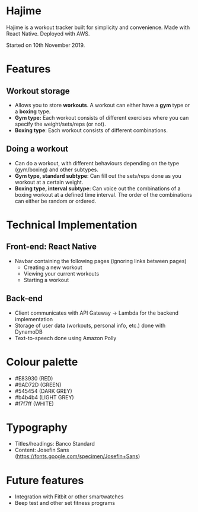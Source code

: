 # Hajime
Hajime is a workout tracker built for simplicity and convenience. Made with React Native. Deployed with AWS.

Started on 10th November 2019.

# Features
## Workout storage
- Allows you to store **workouts**. A workout can either have a **gym** type or a **boxing** type.
- **Gym type:** Each workout consists of different exercises where you can specify the weight/sets/reps (or not).
- **Boxing type**: Each workout consists of different combinations.

## Doing a workout
- Can do a workout, with different behaviours depending on the type (gym/boxing) and other subtypes.
- **Gym type, standard subtype**: Can fill out the sets/reps done as you workout at a certain weight.
- **Boxing type, interval subtype**: Can voice out the combinations of a boxing workout at a defined time interval. The order of the combinations can either be random or ordered.

# Technical Implementation
## Front-end: React Native
- Navbar containing the following pages (ignoring links between pages)
  - Creating a new workout
  - Viewing your current workouts
  - Starting a workout 
  

## Back-end
- Client communicates with API Gateway -> Lambda for the backend implementation
- Storage of user data (workouts, personal info, etc.) done with DynamoDB
- Text-to-speech done using Amazon Polly

# Colour palette
- #E83930 (RED)
- #9AD72D (GREEN)
- #545454 (DARK GREY)
- #b4b4b4 (LIGHT GREY)
- #f7f7ff (WHITE)

# Typography
- Titles/headings: Banco Standard 
- Content: Josefin Sans (https://fonts.google.com/specimen/Josefin+Sans)

# Future features
- Integration with Fitbit or other smartwatches
- Beep test and other set fitness programs
